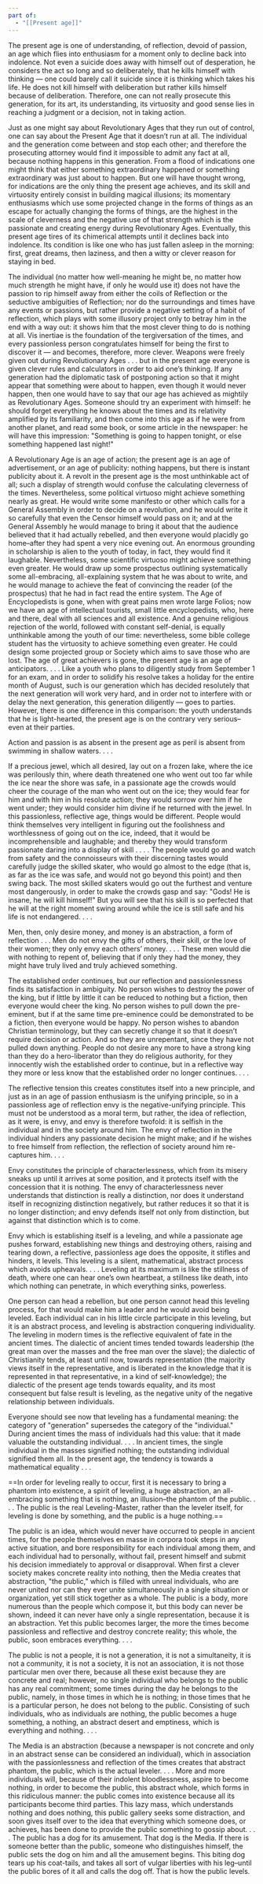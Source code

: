```yaml
---
part of:
  - "[[Present age]]"
---
```

The present age is one of understanding, of reflection, devoid of passion, an age which flies into enthusiasm for a moment only to decline back into indolence.
Not even a suicide does away with himself out of desperation, he considers the act so long and so deliberately, that he kills himself with thinking — one could barely call it suicide since it is thinking which takes his life. He does not kill himself with deliberation but rather kills himself because of deliberation. Therefore, one can not really prosecute this generation, for its art, its understanding, its virtuosity and good sense lies in reaching a judgment or a decision, not in taking action.

Just as one might say about Revolutionary Ages that they run out of control, one can say about the Present Age that it doesn’t run at all. The individual and the generation come between and stop each other; and therefore the prosecuting attorney would find it impossible to admit any fact at all, because nothing happens in this generation. From a flood of indications one might think that either something extraordinary happened or something extraordinary was just about to happen. But one will have thought wrong, for indications are the only thing the present age achieves, and its skill and virtuosity entirely consist in building magical illusions; its momentary enthusiasms which use some projected change in the forms of things as an escape for actually changing the forms of things, are the highest in the scale of cleverness and the negative use of that strength which is the passionate and creating energy during Revolutionary Ages. Eventually, this present age tires of its chimerical attempts until it declines back into indolence. Its condition is like one who has just fallen asleep in the morning: first, great dreams, then laziness, and then a witty or clever reason for staying in bed.

The individual (no matter how well-meaning he might be, no matter how much strength he might have, if only he would use it) does not have the passion to rip himself away from either the coils of Reflection or the seductive ambiguities of Reflection; nor do the surroundings and times have any events or passions, but rather provide a negative setting of a habit of reflection, which plays with some illusory project only to betray him in the end with a way out: it shows him that the most clever thing to do is nothing at all. Vis inertiae is the foundation of the tergiversation of the times, and every passionless person congratulates himself for being the first to discover it — and becomes, therefore, more clever. Weapons were freely given out during Revolutionary Ages . . . but in the present age everyone is given clever rules and calculators in order to aid one’s thinking. If any generation had the diplomatic task of postponing action so that it might appear that something were about to happen, even though it would never happen, then one would have to say that our age has achieved as mightily as Revolutionary Ages. Someone should try an experiment with himself: he should forget everything he knows about the times and its relativity amplified by its familiarity, and then come into this age as if he were from another planet, and read some book, or some article in the newspaper: he will have this impression: "Something is going to happen tonight, or else something happened last night!"

A Revolutionary Age is an age of action; the present age is an age of advertisement, or an age of publicity: nothing happens, but there is instant publicity about it. A revolt in the present age is the most unthinkable act of all; such a display of strength would confuse the calculating cleverness of the times. Nevertheless, some political virtuoso might achieve something nearly as great. He would write some manifesto or other which calls for a General Assembly in order to decide on a revolution, and he would write it so carefully that even the Censor himself would pass on it; and at the General Assembly he would manage to bring it about that the audience believed that it had actually rebelled, and then everyone would placidly go home–after they had spent a very nice evening out. An enormous grounding in scholarship is alien to the youth of today, in fact, they would find it laughable. Nevertheless, some scientific virtuoso might achieve something even greater. He would draw up some prospectus outlining systematically some all-embracing, all-explaining system that he was about to write, and he would manage to achieve the feat of convincing the reader (of the prospectus) that he had in fact read the entire system. The Age of Encyclopedists is gone, when with great pains men wrote large Folios; now we have an age of intellectual tourists, small little encyclopedists, who, here and there, deal with all sciences and all existence. And a genuine religious rejection of the world, followed with constant self-denial, is equally unthinkable among the youth of our time: nevertheless, some bible college student has the virtuosity to achieve something even greater. He could design some projected group or Society which aims to save those who are lost. The age of great achievers is gone, the present age is an age of anticipators. . . . Like a youth who plans to diligently study from September 1 for an exam, and in order to solidify his resolve takes a holiday for the entire month of August, such is our generation which has decided resolutely that the next generation will work very hard, and in order not to interfere with or delay the next generation, this generation diligently — goes to parties. However, there is one difference in this comparison: the youth understands that he is light-hearted, the present age is on the contrary very serious–even at their parties.

Action and passion is as absent in the present age as peril is absent from swimming in shallow waters. . . .

If a precious jewel, which all desired, lay out on a frozen lake, where the ice was perilously thin, where death threatened one who went out too far while the ice near the shore was safe, in a passionate age the crowds would cheer the courage of the man who went out on the ice; they would fear for him and with him in his resolute action; they would sorrow over him if he went under; they would consider him divine if he returned with the jewel. In this passionless, reflective age, things would be different. People would think themselves very intelligent in figuring out the foolishness and worthlessness of going out on the ice, indeed, that it would be incomprehensible and laughable; and thereby they would transform passionate daring into a display of skill . . . . The people would go and watch from safety and the connoisseurs with their discerning tastes would carefully judge the skilled skater, who would go almost to the edge (that is, as far as the ice was safe, and would not go beyond this point) and then swing back. The most skilled skaters would go out the furthest and venture most dangerously, in order to make the crowds gasp and say: "Gods! He is insane, he will kill himself!" But you will see that his skill is so perfected that he will at the right moment swing around while the ice is still safe and his life is not endangered. . . .

Men, then, only desire money, and money is an abstraction, a form of reflection . . . Men do not envy the gifts of others, their skill, or the love of their women; they only envy each others’ money. . . . These men would die with nothing to repent of, believing that if only they had the money, they might have truly lived and truly achieved something.

The established order continues, but our reflection and passionlessness finds its satisfaction in ambiguity. No person wishes to destroy the power of the king, but if little by little it can be reduced to nothing but a fiction, then everyone would cheer the king. No person wishes to pull down the pre-eminent, but if at the same time pre-eminence could be demonstrated to be a fiction, then everyone would be happy. No person wishes to abandon Christian terminology, but they can secretly change it so that it doesn’t require decision or action. And so they are unrepentant, since they have not pulled down anything. People do not desire any more to have a strong king than they do a hero-liberator than they do religious authority, for they innocently wish the established order to continue, but in a reflective way they more or less know that the established order no longer continues. . . .

The reflective tension this creates constitutes itself into a new principle, and just as in an age of passion enthusiasm is the unifying principle, so in a passionless age of reflection envy is the negative-unifying principle. This must not be understood as a moral term, but rather, the idea of reflection, as it were, is envy, and envy is therefore twofold: it is selfish in the individual and in the society around him. The envy of reflection in the individual hinders any passionate decision he might make; and if he wishes to free himself from reflection, the reflection of society around him re-captures him. . . .

Envy constitutes the principle of characterlessness, which from its misery sneaks up until it arrives at some position, and it protects itself with the concession that it is nothing. The envy of characterlessness never understands that distinction is really a distinction, nor does it understand itself in recognizing distinction negatively, but rather reduces it so that it is no longer distinction; and envy defends itself not only from distinction, but against that distinction which is to come.

Envy which is establishing itself is a leveling, and while a passionate age pushes forward, establishing new things and destroying others, raising and tearing down, a reflective, passionless age does the opposite, it stifles and hinders, it levels. This leveling is a silent, mathematical, abstract process which avoids upheavals. . . . Leveling at its maximum is like the stillness of death, where one can hear one’s own heartbeat, a stillness like death, into which nothing can penetrate, in which everything sinks, powerless.

One person can head a rebellion, but one person cannot head this leveling process, for that would make him a leader and he would avoid being leveled. Each individual can in his little circle participate in this leveling, but it is an abstract process, and leveling is abstraction conquering individuality. The leveling in modern times is the reflective equivalent of fate in the ancient times. The dialectic of ancient times tended towards leadership (the great man over the masses and the free man over the slave); the dialectic of Christianity tends, at least until now, towards representation (the majority views itself in the representative, and is liberated in the knowledge that it is represented in that representative, in a kind of self-knowledge); the dialectic of the present age tends towards equality, and its most consequent but false result is leveling, as the negative unity of the negative relationship between individuals.

Everyone should see now that leveling has a fundamental meaning: the category of "generation" supersedes the category of the "individual." During ancient times the mass of individuals had this value: that it made valuable the outstanding individual. . . . In ancient times, the single individual in the masses signified nothing; the outstanding individual signified them all. In the present age, the tendency is towards a mathematical equality . . .

==In order for leveling really to occur, first it is necessary to bring a phantom into existence, a spirit of leveling, a huge abstraction, an all-embracing something that is nothing, an illusion–the phantom of the public. . . . The public is the real Leveling-Master, rather than the leveler itself, for leveling is done by something, and the public is a huge nothing.==

The public is an idea, which would never have occurred to people in ancient times, for the people themselves en masse in corpora took steps in any active situation, and bore responsibility for each individual among them, and each individual had to personally, without fail, present himself and submit his decision immediately to approval or disapproval. When first a clever society makes concrete reality into nothing, then the Media creates that abstraction, "the public," which is filled with unreal individuals, who are never united nor can they ever unite simultaneously in a single situation or organization, yet still stick together as a whole. The public is a body, more numerous than the people which compose it, but this body can never be shown, indeed it can never have only a single representation, because it is an abstraction. Yet this public becomes larger, the more the times become passionless and reflective and destroy concrete reality; this whole, the public, soon embraces everything. . . .

The public is not a people, it is not a generation, it is not a simultaneity, it is not a community, it is not a society, it is not an association, it is not those particular men over there, because all these exist because they are concrete and real; however, no single individual who belongs to the public has any real commitment; some times during the day he belongs to the public, namely, in those times in which he is nothing; in those times that he is a particular person, he does not belong to the public. Consisting of such individuals, who as individuals are nothing, the public becomes a huge something, a nothing, an abstract desert and emptiness, which is everything and nothing. . . .

The Media is an abstraction (because a newspaper is not concrete and only in an abstract sense can be considered an individual), which in association with the passionlessness and reflection of the times creates that abstract phantom, the public, which is the actual leveler. . . . More and more individuals will, because of their indolent bloodlessness, aspire to become nothing, in order to become the public, this abstract whole, which forms in this ridiculous manner: the public comes into existence because all its participants become third parties. This lazy mass, which understands nothing and does nothing, this public gallery seeks some distraction, and soon gives itself over to the idea that everything which someone does, or achieves, has been done to provide the public something to gossip about. . . . The public has a dog for its amusement. That dog is the Media. If there is someone better than the public, someone who distinguishes himself, the public sets the dog on him and all the amusement begins. This biting dog tears up his coat-tails, and takes all sort of vulgar liberties with his leg–until the public bores of it all and calls the dog off. That is how the public levels.
